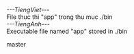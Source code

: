 *---TiengViet---*  
File thuc thi "app" trong thu muc ./bin  
*---TiengAnh---*  
Executable file named "app" stored in ./bin  

master
